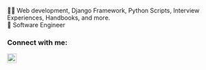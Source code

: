 👩‍💻 Web development, Django Framework, Python Scripts, Interview Experiences, Handbooks, and more. <br>
🌱 Software Engineer <br>

### Connect with me:
<a href="https://www.linkedin.com/in/anupriyanishad" target="_blank"><img align="left" alt="CodeA | LinkedIn" width="22px" src="https://cdn.jsdelivr.net/npm/simple-icons@v3/icons/linkedin.svg" /></a>
<br>

